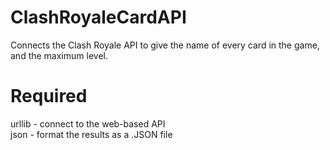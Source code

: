 # ClashRoyaleCardAPI
Connects the Clash Royale API to give the name of every card in the game, and the maximum level.

# Required
urllib - connect to the web-based API<br/>
json - format the results as a .JSON file<br/>
